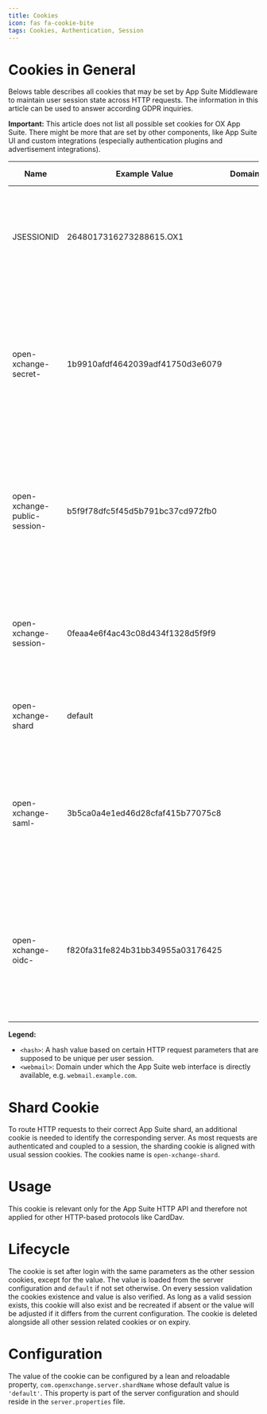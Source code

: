 ```yaml
---
title: Cookies
icon: fas fa-cookie-bite
tags: Cookies, Authentication, Session
---
```


# Cookies in General

Belows table describes all cookies that may be set by App Suite Middleware to
maintain user session state across HTTP requests. The information in this article
can be used to answer according GDPR inquiries.

**Important:** This article does not list all possible set cookies for OX App
Suite. There might be more that are set by other components, like App Suite UI
and custom integrations (especially authentication plugins and advertisement
integrations).

| Name                               | Example Value                    | Domain    | Path | Lifetime     | Secure? | HTTP only? | Description                                                                                                                                                           | Contains PII? |
|------------------------------------|----------------------------------|-----------|------|--------------|:-------:|:----------:|-----------------------------------------------------------------------------------------------------------------------------------------------------------------------|---------------|
| JSESSIONID                         | 2648017316273288615.OX1          | <webmail> | /    | user session |   yes   |     yes    | Identifies the target node in an application cluster and the according HTTP session therein.                                                                          |       no      |
| open-xchange-secret-<hash>         | 1b9910afdf4642039adf41750d3e6079 | <webmail> | /    | user session |   yes   |     yes    | Identifies a user session within an application cluster. Is not alone sufficient to perform requests, it always needs a session ID as part of the request parameters. |       no      |
| open-xchange-public-session-<hash> | b5f9f78dfc5f45d5b791bc37cd972fb0 | <webmail> | /    | user session |   yes   |     yes    | Identifies a user session within an application cluster. Grants access to a limited set of resources without a session ID as part of the request parameters.          |       no      |
| open-xchange-session-<hash>        | 0feaa4e6f4ac43c08d434f1328d5f9f9 | <webmail> | /    | user session |   yes   |     yes    | Contains a session ID that is used to re-establish an existing session as part of the auto-login mechanism.                                                           |       no      |
| open-xchange-shard                 | default                          | <webmail> | /    | user session |   yes   |     yes    | Identifies an application cluster in a potentially multi-shard environment.                                                                                           |       no      |
| open-xchange-saml-<hash>           | 3b5ca0a4e1ed46d28cfaf415b77075c8 | <webmail> | /    | user session |   yes   |     yes    | Contains a session lookup key that is used to re-establish an existing session as part of the auto-login mechanism for SAML SSO.                                      |       no      |
| open-xchange-oidc-<hash>           | f820fa31fe824b31bb34955a03176425 | <webmail> | /    | user session |   yes   |     yes    | Contains a session lookup key that is used to re-establish an existing session as part of the auto-login mechanism for OpenID Connect SSO.                            |       no      |

**Legend:**

 * `<hash>`: A hash value based on certain HTTP request parameters that are supposed to be unique per user session.
 * `<webmail>`: Domain under which the App Suite web interface is directly available, e.g. `webmail.example.com`.


# Shard Cookie
To route HTTP requests to their correct App Suite shard, an additional cookie is needed to identify the corresponding server. As most requests are authenticated and coupled to a session, the sharding cookie is aligned with usual session cookies. The cookies name is `open-xchange-shard`.

# Usage
This cookie is relevant only for the App Suite HTTP API and therefore not applied for other HTTP-based protocols like CardDav.

# Lifecycle
The cookie is set after login with the same parameters as the other session cookies, except for the value. The value is loaded from the server configuration and `default` if not set otherwise. On every session validation the cookies existence and value is also verified. As long as a valid session exists, this cookie will also exist and be recreated if absent or the value will be adjusted if it differs from the current configuration. The cookie is deleted alongside all other session related cookies or on expiry.

# Configuration
The value of the cookie can be configured by a lean and reloadable property, `com.openxchange.server.shardName` whose default value is `'default'`. This property is part of the server configuration and should reside in the `server.properties` file.